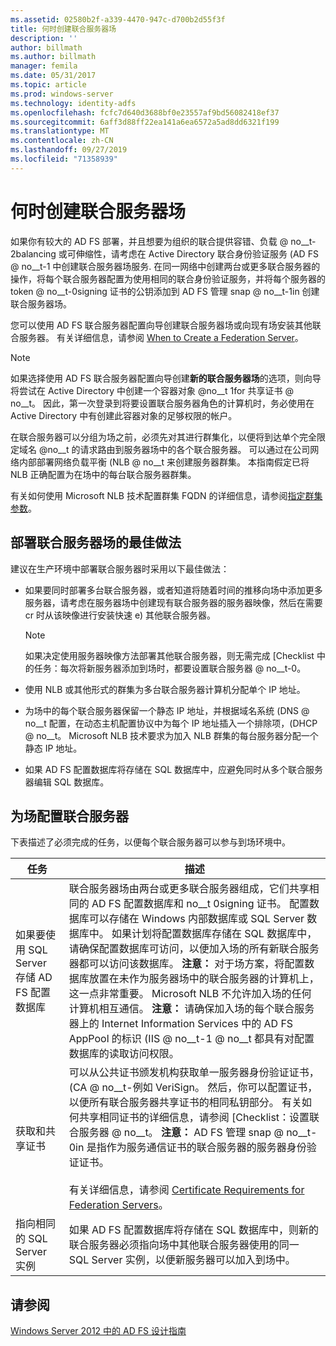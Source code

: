 ```yaml
---
ms.assetid: 02580b2f-a339-4470-947c-d700b2d55f3f
title: 何时创建联合服务器场
description: ''
author: billmath
ms.author: billmath
manager: femila
ms.date: 05/31/2017
ms.topic: article
ms.prod: windows-server
ms.technology: identity-adfs
ms.openlocfilehash: fcfc7d640d3688bf0e23557af9bd56082418ef37
ms.sourcegitcommit: 6aff3d88ff22ea141a6ea6572a5ad8dd6321f199
ms.translationtype: MT
ms.contentlocale: zh-CN
ms.lasthandoff: 09/27/2019
ms.locfileid: "71358939"
---
```

# <a name="when-to-create-a-federation-server-farm"></a>何时创建联合服务器场

如果你有较大的 AD FS 部署，并且想要为组织的联合提供容错、负载 @ no__t-2balancing 或可伸缩性，请考虑在 Active Directory 联合身份验证服务 \(AD FS @ no__t-1 中创建联合服务器场服务. 在同一网络中创建两台或更多联合服务器的操作，将每个联合服务器配置为使用相同的联合身份验证服务，并将每个服务器的 token @ no__t-0signing 证书的公钥添加到 AD FS 管理 snap @ no__t-1in 创建联合服务器场。  
  
您可以使用 AD FS 联合服务器配置向导创建联合服务器场或向现有场安装其他联合服务器。 有关详细信息，请参阅 [When to Create a Federation Server](When-to-Create-a-Federation-Server.md)。  
  
> [!NOTE]  
> 如果选择使用 AD FS 联合服务器配置向导创建**新的联合服务器场**的选项，则向导将尝试在 Active Directory 中创建一个容器对象 @no__t 1for 共享证书 @ no__t。 因此，第一次登录到将要设置联合服务器角色的计算机时，务必使用在 Active Directory 中有创建此容器对象的足够权限的帐户。  
  
在联合服务器可以分组为场之前，必须先对其进行群集化，以便将到达单个完全限定域名 @no__t 的请求路由到服务器场中的各个联合服务器。 可以通过在公司网络内部部署网络负载平衡 \(NLB @ no__t 来创建服务器群集。 本指南假定已将 NLB 正确配置为在场中的每台联合服务器群集。  
  
有关如何使用 Microsoft NLB 技术配置群集 FQDN 的详细信息，请参阅[指定群集参数](https://go.microsoft.com/fwlink/?LinkID=74651)。  
  
## <a name="best-practices-for-deploying-a-federation-server-farm"></a>部署联合服务器场的最佳做法  
建议在生产环境中部署联合服务器时采用以下最佳做法：  
  
-   如果要同时部署多台联合服务器，或者知道将随着时间的推移向场中添加更多服务器，请考虑在服务器场中创建现有联合服务器的服务器映像，然后在需要 cr 时从该映像进行安装快速 e) 其他联合服务器。  
  
    > [!NOTE]  
    > 如果决定使用服务器映像方法部署其他联合服务器，则无需完成 [Checklist 中的任务：每次将新服务器添加到场时，都要设置联合服务器 @ no__t-0。  
  
-   使用 NLB 或其他形式的群集为多台联合服务器计算机分配单个 IP 地址。  
  
-   为场中的每个联合服务器保留一个静态 IP 地址，并根据域名系统 \(DNS @ no__t 配置，在动态主机配置协议中为每个 IP 地址插入一个排除项，\(DHCP @ no__t。 Microsoft NLB 技术要求为加入 NLB 群集的每台服务器分配一个静态 IP 地址。  
  
-   如果 AD FS 配置数据库将存储在 SQL 数据库中，应避免同时从多个联合服务器编辑 SQL 数据库。  
  
## <a name="configuring-federation-servers-for-a-farm"></a>为场配置联合服务器  
下表描述了必须完成的任务，以便每个联合服务器可以参与到场环境中。  
  
|任务|描述|  
|--------|---------------|  
|如果要使用 SQL Server 存储 AD FS 配置数据库|联合服务器场由两台或更多联合服务器组成，它们共享相同的 AD FS 配置数据库和 no__t 0signing 证书。 配置数据库可以存储在 Windows 内部数据库或 SQL Server 数据库中。 如果计划将配置数据库存储在 SQL 数据库中，请确保配置数据库可访问，以便加入场的所有新联合服务器都可以访问该数据库。 **注意：** 对于场方案，将配置数据库放置在未作为服务器场中的联合服务器的计算机上，这一点非常重要。 Microsoft NLB 不允许加入场的任何计算机相互通信。 **注意：** 请确保加入场的每个联合服务器上的 Internet Information Services 中的 AD FS AppPool 的标识 \(IIS @ no__t-1 @ no__t 都具有对配置数据库的读取访问权限。|  
|获取和共享证书|可以从公共证书颁发机构获取单一服务器身份验证证书，\(CA @ no__t-例如 VeriSign。 然后，你可以配置证书，以便所有联合服务器共享证书的相同私钥部分。 有关如何共享相同证书的详细信息，请参阅 [Checklist：设置联合服务器 @ no__t。 **注意：** AD FS 管理 snap @ no__t-0in 是指作为服务通信证书的联合服务器的服务器身份验证证书。<br /><br />有关详细信息，请参阅 [Certificate Requirements for Federation Servers](Certificate-Requirements-for-Federation-Servers.md)。|  
|指向相同的 SQL Server 实例|如果 AD FS 配置数据库将存储在 SQL 数据库中，则新的联合服务器必须指向场中其他联合服务器使用的同一 SQL Server 实例，以便新服务器可以加入到场中。|  
  
## <a name="see-also"></a>请参阅
[Windows Server 2012 中的 AD FS 设计指南](AD-FS-Design-Guide-in-Windows-Server-2012.md)
